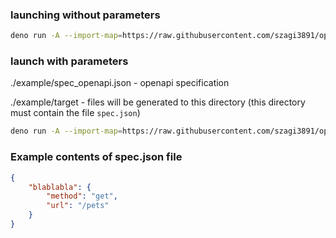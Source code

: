 ### launching without parameters

```sh
deno run -A --import-map=https://raw.githubusercontent.com/szagi3891/openapi-generator/refs/heads/main/import-map.json https://raw.githubusercontent.com/szagi3891/openapi-generator/refs/heads/main/main.ts
```

### launch with parameters

./example/spec_openapi.json - openapi specification

./example/target - files will be generated to this directory (this directory must contain the file `spec.json`)

```sh
deno run -A --import-map=https://raw.githubusercontent.com/szagi3891/openapi-generator/refs/heads/main/import-map.json https://raw.githubusercontent.com/szagi3891/openapi-generator/refs/heads/main/main.ts ./example/spec_openapi.json ./example/target
```

### Example contents of spec.json file

```json
{
    "blablabla": {
        "method": "get",
        "url": "/pets"
    }
}

```
